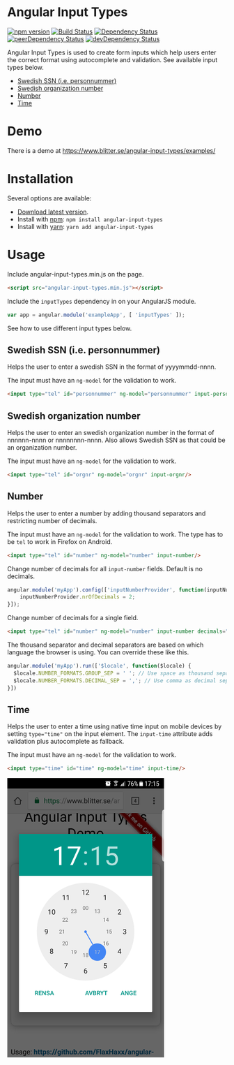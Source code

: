 # Angular Input Types
[![npm version](https://img.shields.io/npm/v/angular-input-types.svg?style=flat-square)](https://www.npmjs.com/package/angular-input-types)
[![Build Status](https://travis-ci.org/FlaxHaxx/angular-input-types.svg)](https://travis-ci.org/FlaxHaxx/angular-input-types)
[![Dependency Status](https://img.shields.io/david/flaxhaxx/angular-input-types.svg?style=flat-square)](https://david-dm.org/flaxhaxx/angular-input-types)
[![peerDependency Status](https://img.shields.io/david/peer/flaxhaxx/angular-input-types.svg?style=flat-square)](https://david-dm.org/flaxhaxx/angular-input-types?type=peer)
[![devDependency Status](https://img.shields.io/david/dev/flaxhaxx/angular-input-types.svg?style=flat-square)](https://david-dm.org/flaxhaxx/angular-input-types?type=dev)

Angular Input Types is used to create form inputs which help users enter the correct format using autocomplete and validation. See available input types below.
- [Swedish SSN (i.e. personnummer)](#swedish-ssn-ie-personnummer)
- [Swedish organization number](#swedish-organization-number)
- [Number](#number)
- [Time](#time)

# Demo
There is a demo at https://www.blitter.se/angular-input-types/examples/

# Installation
Several options are available:
- [Download latest version](https://github.com/FlaxHaxx/angular-input-types/releases/latest).
- Install with [npm](https://www.npmjs.com): `npm install angular-input-types`
- Install with [yarn](https://github.com/yarnpkg/yarn): `yarn add angular-input-types`


# Usage
Include angular-input-types.min.js on the page.
```html
<script src="angular-input-types.min.js"></script>
```

Include the `inputTypes` dependency in on your AngularJS module.
```javascript
var app = angular.module('exampleApp', [ 'inputTypes' ]);
```

See how to use different input types below.

## Swedish SSN (i.e. personnummer)
Helps the user to enter a swedish SSN in the format of yyyymmdd-nnnn.

The input must have an `ng-model` for the validation to work.
```html
<input type="tel" id="personnummer" ng-model="personnummer" input-personnummer/>
```

## Swedish organization number
Helps the user to enter an swedish organization number in the format of nnnnnn-nnnn or nnnnnnnn-nnnn. Also allows Swedish SSN as that could be an organization number.

The input must have an `ng-model` for the validation to work.
```html
<input type="tel" id="orgnr" ng-model="orgnr" input-orgnr/>
```

## Number
Helps the user to enter a number by adding thousand separators and restricting number of decimals.

The input must have an `ng-model` for the validation to work. The type has to be `tel` to work in Firefox on Android.
```html
<input type="tel" id="number" ng-model="number" input-number/>
```

Change number of decimals for all `input-number` fields. Default is no decimals.
```javascript
angular.module('myApp').config(['inputNumberProvider', function(inputNumberProvider) {
    inputNumberProvider.nrOfDecimals = 2;
}]);
```
Change number of decimals for a single field.
```html
<input type="tel" id="number" ng-model="number" input-number decimals="2"/>
```

The thousand separator and decimal separators are based on which language the browser is using. You can override these like this.
```javascript
angular.module('myApp').run(['$locale', function($locale) {
  $locale.NUMBER_FORMATS.GROUP_SEP = ' '; // Use space as thousand separator
  $locale.NUMBER_FORMATS.DECIMAL_SEP = ','; // Use comma as decimal separator
}])
```

## Time
Helps the user to enter a time using native time input on mobile devices by setting `type="time"` on the input element. The `input-time` attribute adds validation plus autocomplete as fallback.

The input must have an `ng-model` for the validation to work.
```html
<input type="time" id="time" ng-model="time" input-time/>
```

![input-time on Android](https://github.com/FlaxHaxx/angular-input-types/raw/master/examples/gallery/input-time-android.png)
